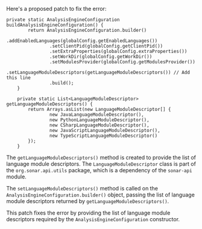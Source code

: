 Here's a proposed patch to fix the error:
```
private static AnalysisEngineConfiguration buildAnalysisEngineConfiguration() {
        return AnalysisEngineConfiguration.builder()
                .addEnabledLanguages(globalConfig.getEnabledLanguages())
                .setClientPid(globalConfig.getClientPid())
                .setExtraProperties(globalConfig.extraProperties())
                .setWorkDir(globalConfig.getWorkDir())
                .setModulesProvider(globalConfig.getModulesProvider())
                .setLanguageModuleDescriptors(getLanguageModuleDescriptors()) // Add this line
                .build();
    }

    private static List<LanguageModuleDescriptor> getLanguageModuleDescriptors() {
        return Arrays.asList(new LanguageModuleDescriptor[] {
                new JavaLanguageModuleDescriptor(),
                new PythonLanguageModuleDescriptor(),
                new CSharpLanguageModuleDescriptor(),
                new JavaScriptLanguageModuleDescriptor(),
                new TypeScriptLanguageModuleDescriptor()
        });
    }
```
The `getLanguageModuleDescriptors()` method is created to provide the list of language module descriptors. The `LanguageModuleDescriptor` class is part of the `org.sonar.api.utils` package, which is a dependency of the `sonar-api` module.

The `setLanguageModuleDescriptors()` method is called on the `AnalysisEngineConfiguration.builder()` object, passing the list of language module descriptors returned by `getLanguageModuleDescriptors()`.

This patch fixes the error by providing the list of language module descriptors required by the `AnalysisEngineConfiguration` constructor.